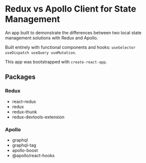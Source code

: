 # Redux vs Apollo Client for State Management

An app built to demonstrate the differences between two local state management solutions with Redux and Apollo.

Built entirely with functional components and hooks: `useSelector useDispatch useQuery useMutation`.

This app was bootstrapped with `create-react-app`.

## Packages

### Redux

- react-redux
- redux
- redux-thunk
- redux-devtools-extension

### Apollo

- graphql
- graphql-tag
- apollo-boost
- @apollo/react-hooks
